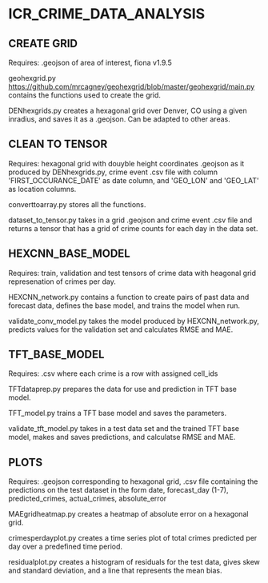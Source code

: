 # ICR_CRIME_DATA_ANALYSIS

## CREATE GRID   

Requires: .geojson of area of interest, fiona v1.9.5

geohexgrid.py https://github.com/mrcagney/geohexgrid/blob/master/geohexgrid/main.py contains the functions used to create the grid.

DENhexgrids.py creates a hexagonal grid over Denver, CO using a given inradius, and saves it as a .geojson. Can be adapted to other areas.

## CLEAN TO TENSOR

Requires: hexagonal grid with douyble height coordinates .geojson as it produced by DENhexgrids.py, crime event .csv file with column 'FIRST_OCCURANCE_DATE' as date column, and 'GEO_LON'  and 'GEO_LAT' as location columns. 

converttoarray.py stores all the functions.

dataset_to_tensor.py takes in a grid .geojson  and crime event .csv file and returns a tensor that has a grid of crime counts for each day in the data set.

## HEXCNN_BASE_MODEL

Requires: train, validation and test tensors of crime data with heagonal grid represenation of crimes per day.

HEXCNN_network.py contains a function to create pairs of past data and forecast data, defines the base model, and trains the model when run.

validate_conv_model.py takes the model produced by HEXCNN_network.py, predicts values for the validation set and calculates RMSE and MAE. 

## TFT_BASE_MODEL

Requires: .csv where each crime is a row with assigned cell_ids

TFTdataprep.py prepares the data for use and prediction in TFT base model.

TFT_model.py trains a TFT base model and saves the parameters.

validate_tft_model.py takes in a test data set and the trained TFT base model, makes and saves predictions, and calculatse RMSE and MAE.

## PLOTS

Requires: .geojson corresponding to hexagonal grid, .csv file containing the predictions on the test dataset in the form date, forecast_day (1-7), predicted_crimes, actual_crimes, absolute_error

MAEgridheatmap.py creates a heatmap of absolute error on a hexagonal grid.

crimesperdayplot.py creates a time series plot of total crimes predicted per day over a predefined time period.

residualplot.py creates a histogram of residuals for the test data, gives skew and standard deviation, and a line that represents the mean bias.




